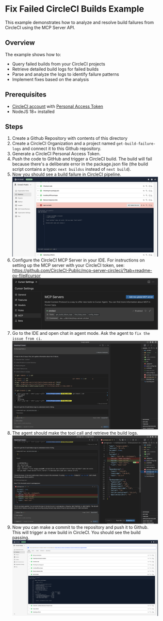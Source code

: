 # Fix Failed CircleCI Builds Example

This example demonstrates how to analyze and resolve build failures from CircleCI using the MCP Server API.

## Overview

The example shows how to:

- Query failed builds from your CircleCI projects
- Retrieve detailed build logs for failed builds
- Parse and analyze the logs to identify failure patterns
- Implement fixes based on the analysis

## Prerequisites

- [CircleCI account](https://circleci.com/signup/) with [Personal Access Token](https://circleci.com/docs/managing-api-tokens/)
- NodeJS 18+ installed

## Steps

1. Create a Github Repository with contents of this directory
2. Create a CircleCI Organization and a project named `get-build-failure-logs` and connect it to this Github repository.
3. Generate a CircleCI Personal Access Token.
4. Push the code to GitHub and trigger a CircleCI build. The build will fail because there's a deliberate error in the package.json file (the build script contains a typo: `next buildss` instead of `next build`).
5. Now you should see a build failure in CircleCI pipeline.
   ![build failure](images/build-failure.png)
6. Configure the CircleCI MCP Server in your IDE. For instructions on setting up the MCP server with your CircleCI token, see: https://github.com/CircleCI-Public/mcp-server-circleci/?tab=readme-ov-file#cursor
   ![Cursor MCP Configuration](images/cursor-mcp-config.png)
7. Go to the IDE and open chat in agent mode. Ask the agent to `fix the issue from ci`.
   ![get build failure logs chat 1](images/get-build-failure-logs-chat.png)
8. The agent should make the tool call and retrieve the build logs.
   ![get build failure logs tool call](images/get-build-failure-logs-tool-call-and-auto-fix.png)
9. Now you can make a commit to the repository and push it to Github. This will trigger a new build in CircleCI. You should see the build passing.
   ![successful build](images/successful-build.png)
